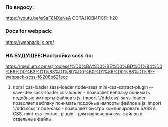 ### По видосу:
https://youtu.be/eSaF8NXeNsA ОСТАНОВИЛСЯ: 1:20

### Docs for webpack:
https://webpack.js.org/

### НА БУДУЩЕЕ:Настройка scss по:
https://medium.com/@irooless/%D0%BA%D0%BE%D0%BD%D1%84%D0%B8%D0%B3%D1%83%D1%80%D0%B0%D1%86%D0%B8%D1%8F-webpack-scss-f6208b621ecc

1) npm i css-loader sass-loader node-sass mini-css-extract-plugin --save-dev
sass-loader
    css-loader - позволяет вебпаку понимать подобные импорты файлов в js: import './ddd.css'
    sass-loader - позволяет вебпаку понимать подобные импорты файлов в js: import './ddd.scss'
    node-sass - позволяет быстро компилировать SASS в CSS.
    mini-css-extract-plugin - для извлечения css-файлов в отдельные файлы
    
    

